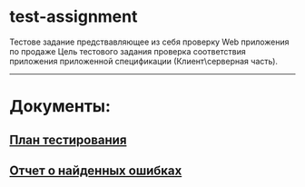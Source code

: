 # test-assignment
Тестове задание предствавляющее из себя проверку Web приложения по продаже 
Цель тестового задания проверка соответствия приложения приложенной спецификации (Клиент\серверная часть).
____________________________________________________________________________________________________________
# Документы:
## [План тестирования](https://github.com/Danshin-alexey/test-assignment/blob/main/Plan.md)
## [Отчет о найденных ошибках](https://github.com/Danshin-alexey/test-assignment/issues)








